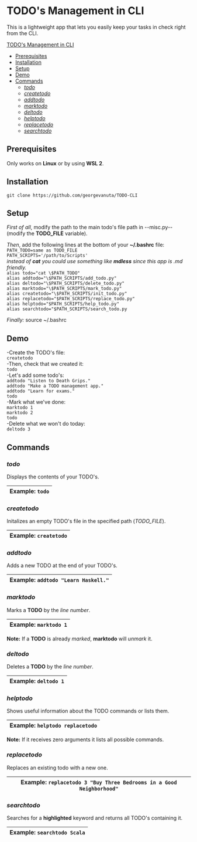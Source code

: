 # TODO's Management in CLI

This is a lightweight app that lets you easily keep your tasks in check right from the CLI.

[TODO's Management in CLI](#todos-management-in-cli)
  - [Prerequisites](#prerequisites)
  - [Installation](#installation)
  - [Setup](#setup)
  - [Demo](#demo)
  - [Commands](#commands)
    - [*todo*](#todo)
    - [*createtodo*](#createtodo)
    - [*addtodo*](#addtodo)
    - [*marktodo*](#marktodo)
    - [*deltodo*](#deltodo)
    - [*helptodo*](#helptodo)
    - [*replacetodo*](#replacetodo)
    - [*searchtodo*](#searchtodo)

## Prerequisites

Only works on **Linux** or by using **WSL 2**.

## Installation

`git clone https://github.com/georgevanuta/TODO-CLI`

## Setup

*First of all*, modify the path to the main todo's file path in --misc.py--\
(modify the **TODO_FILE** variable).

*Then*, add the following lines at the bottom of your **~/.bashrc** file:\
`PATH_TODO=same as TODO_FILE`\
`PATH_SCRIPTS='/path/to/Scripts'`\
*instead of **cat** you could use something like **mdless** since this app is *.md* friendly.*\
`alias todo="cat \$PATH_TODO"`\
`alias addtodo="\$PATH_SCRIPTS/add_todo.py"`\
`alias deltodo="\$PATH_SCRIPTS/delete_todo.py"`\
`alias marktodo="\$PATH_SCRIPTS/mark_todo.py"`\
`alias createtodo="\$PATH_SCRIPTS/init_todo.py"`\
`alias replacetodo="$PATH_SCRIPTS/replace_todo.py"`\
`alias helptodo="$PATH_SCRIPTS/help_todo.py"`\
`alias searchtodo="$PATH_SCRIPTS/search_todo.py`

*Finally:*
source ~/.bashrc

## Demo

-Create the TODO's file:\
`createtodo`\
-Then, check that we created it:\
`todo`\
-Let's add some todo's:\
`addtodo "Listen to Death Grips."`\
`addtodo "Make a TODO management app."`\
`addtodo "Learn for exams."`\
`todo`\
-Mark what we've done:\
`marktodo 1`\
`marktodo 2`\
`todo`\
-Delete what we won't do today:\
`deltodo 3`

## Commands

### *todo*

Displays the contents of your TODO's.

| Example: `todo` |
|---|

### *createtodo*

Initalizes an empty TODO's file in the specified path (*TODO_FILE*).

| Example: `createtodo`|
|---|

### *addtodo*

Adds a new TODO at the end of your TODO's.

| Example: `addtodo "Learn Haskell."`|
|---|

### *marktodo*

Marks a **TODO** by the *line number*.

| Example: `marktodo 1` |
|---|

**Note:** If a **TODO** is already *marked*, **marktodo** will *unmark* it.

### *deltodo*

Deletes a **TODO** by the *line number*.

| Example: `deltodo 1`|
|---|

### *helptodo*

Shows useful information about the TODO commands or lists them.

| Example: `helptodo replacetodo` |
|---|

**Note:** If it receives zero arguments it lists all possible commands.

### *replacetodo*

Replaces an existing todo with a new one.

| Example: `replacetodo 3 "Buy Three Bedrooms in a Good Neighborhood"` |
|---|

### *searchtodo*

Searches for a **highlighted** keyword and returns all TODO's containing it.

| Example: `searchtodo Scala` |
|---|
